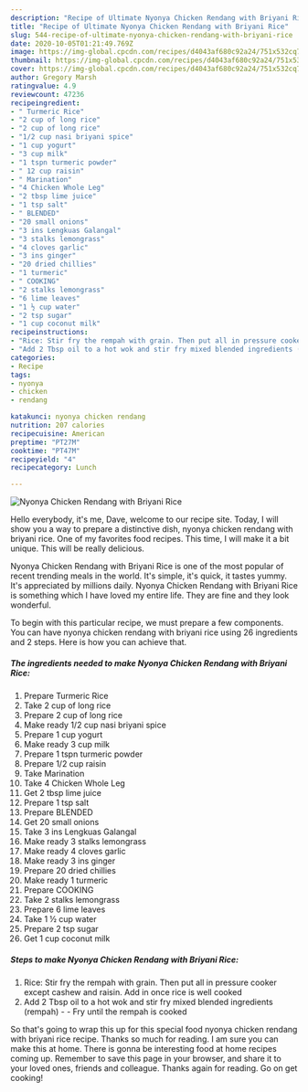 ```yaml
---
description: "Recipe of Ultimate Nyonya Chicken Rendang with Briyani Rice"
title: "Recipe of Ultimate Nyonya Chicken Rendang with Briyani Rice"
slug: 544-recipe-of-ultimate-nyonya-chicken-rendang-with-briyani-rice
date: 2020-10-05T01:21:49.769Z
image: https://img-global.cpcdn.com/recipes/d4043af680c92a24/751x532cq70/nyonya-chicken-rendang-with-briyani-rice-resipi-foto-utama.jpg
thumbnail: https://img-global.cpcdn.com/recipes/d4043af680c92a24/751x532cq70/nyonya-chicken-rendang-with-briyani-rice-resipi-foto-utama.jpg
cover: https://img-global.cpcdn.com/recipes/d4043af680c92a24/751x532cq70/nyonya-chicken-rendang-with-briyani-rice-resipi-foto-utama.jpg
author: Gregory Marsh
ratingvalue: 4.9
reviewcount: 47236
recipeingredient:
- " Turmeric Rice"
- "2 cup of long rice"
- "2 cup of long rice"
- "1/2 cup nasi briyani spice"
- "1 cup yogurt"
- "3 cup milk"
- "1 tspn turmeric powder"
- " 12 cup raisin"
- " Marination"
- "4 Chicken Whole Leg"
- "2 tbsp lime juice"
- "1 tsp salt"
- " BLENDED"
- "20 small onions"
- "3 ins Lengkuas Galangal"
- "3 stalks lemongrass"
- "4 cloves garlic"
- "3 ins ginger"
- "20 dried chillies"
- "1 turmeric"
- " COOKING"
- "2 stalks lemongrass"
- "6 lime leaves"
- "1 ½ cup water"
- "2 tsp sugar"
- "1 cup coconut milk"
recipeinstructions:
- "Rice: Stir fry the rempah with grain. Then put all in pressure cooker except cashew and raisin. Add in once rice is well cooked"
- "Add 2 Tbsp oil to a hot wok and stir fry mixed blended ingredients (rempah)  Fry until the rempah is cooked"
categories:
- Recipe
tags:
- nyonya
- chicken
- rendang

katakunci: nyonya chicken rendang 
nutrition: 207 calories
recipecuisine: American
preptime: "PT27M"
cooktime: "PT47M"
recipeyield: "4"
recipecategory: Lunch

---
```



![Nyonya Chicken Rendang with Briyani Rice](https://img-global.cpcdn.com/recipes/d4043af680c92a24/751x532cq70/nyonya-chicken-rendang-with-briyani-rice-resipi-foto-utama.jpg)

Hello everybody, it's me, Dave, welcome to our recipe site. Today, I will show you a way to prepare a distinctive dish, nyonya chicken rendang with briyani rice. One of my favorites food recipes. This time, I will make it a bit unique. This will be really delicious.

Nyonya Chicken Rendang with Briyani Rice is one of the most popular of recent trending meals in the world. It's simple, it's quick, it tastes yummy. It's appreciated by millions daily. Nyonya Chicken Rendang with Briyani Rice is something which I have loved my entire life. They are fine and they look wonderful.




To begin with this particular recipe, we must prepare a few components. You can have nyonya chicken rendang with briyani rice using 26 ingredients and 2 steps. Here is how you can achieve that.

<!--inarticleads1-->

##### The ingredients needed to make Nyonya Chicken Rendang with Briyani Rice:

1. Prepare  Turmeric Rice
1. Take 2 cup of long rice
1. Prepare 2 cup of long rice
1. Make ready 1/2 cup nasi briyani spice
1. Prepare 1 cup yogurt
1. Make ready 3 cup milk
1. Prepare 1 tspn turmeric powder
1. Prepare  1/2 cup raisin
1. Take  Marination
1. Take 4 Chicken Whole Leg
1. Get 2 tbsp lime juice
1. Prepare 1 tsp salt
1. Prepare  BLENDED
1. Get 20 small onions
1. Take 3 ins Lengkuas Galangal
1. Make ready 3 stalks lemongrass
1. Make ready 4 cloves garlic
1. Make ready 3 ins ginger
1. Prepare 20 dried chillies
1. Make ready 1 turmeric
1. Prepare  COOKING
1. Take 2 stalks lemongrass
1. Prepare 6 lime leaves
1. Take 1 ½ cup water
1. Prepare 2 tsp sugar
1. Get 1 cup coconut milk




<!--inarticleads2-->

##### Steps to make Nyonya Chicken Rendang with Briyani Rice:

1. Rice: Stir fry the rempah with grain. Then put all in pressure cooker except cashew and raisin. Add in once rice is well cooked
1. Add 2 Tbsp oil to a hot wok and stir fry mixed blended ingredients (rempah) -  - Fry until the rempah is cooked




So that's going to wrap this up for this special food nyonya chicken rendang with briyani rice recipe. Thanks so much for reading. I am sure you can make this at home. There is gonna be interesting food at home recipes coming up. Remember to save this page in your browser, and share it to your loved ones, friends and colleague. Thanks again for reading. Go on get cooking!

